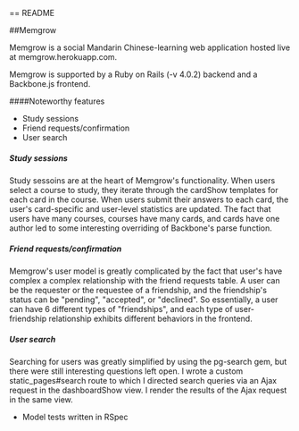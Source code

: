 == README

##Memgrow

Memgrow is a social Mandarin Chinese-learning web application hosted live at memgrow.herokuapp.com. 

Memgrow is supported by a Ruby on Rails (-v 4.0.2) backend and a Backbone.js frontend. 

####Noteworthy features

* Study sessions
* Friend requests/confirmation
* User search


##### Study sessions

Study sessoins are at the heart of Memgrow's functionality. When users select a course to study, they iterate through the cardShow templates for each card in the course. When users submit their answers to each card, the user's card-specific and user-level statistics are updated. The fact that users have many courses, courses have many cards, and cards have one author led to some interesting overriding of Backbone's parse function. 

##### Friend requests/confirmation

Memgrow's user model is greatly complicated by the fact that user's have complex a complex relationship with the friend requests table. A user can be the requester or the requestee of a friendship, and the friendship's status can be "pending", "accepted", or "declined". So essentially, a user can have 6 different types of "friendships", and each type of user-friendship relationship exhibits different behaviors in the frontend.

##### User search

Searching for users was greatly simplified by using the pg-search gem, but there were still interesting questions left open. I wrote a custom static_pages#search route to which I directed search queries via an Ajax request in the dashboardShow view. I render the results of the Ajax request in the same view. 

* Model tests written in RSpec


